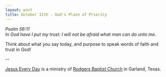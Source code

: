 ```yaml
---
layout: post
title: October 11th - God's Place of Priority
---
```


_Psalm 56:11  
In God have I put my trust: I will not be afraid what man can do
unto me._

Think about what you say today, and purpose to speak words of faith
and trust in God!

 --

<a href=http://jesuseveryday.net>Jesus Every Day</a> is a ministry of <a href=http://rodgersbaptist.net>Rodgers Baptist Church</a> in Garland, Texas.
